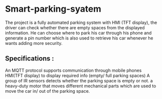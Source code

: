 # Smart-parking-syatem

The project is a fully automated parking system with HMI (TFT display), the driver can check whether there are empty spaces from the displayed information. He can choose where to park his car through his phone and generate a pin number which is also used to retrieve his car whenever he wants adding more security.

## Specifications :
An MQTT protocol supports communication through mobile phones
HMI(TFT display) to display required info (empty/ full parking spaces)
A group of IR sensors detects whether the parking space is empty or not.
a heavy-duty motor that moves different mechanical parts which are used to move the car in/ out of the parking space.
